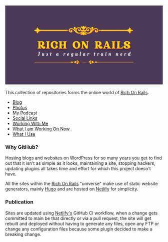 ![](profile/images/git-banner.png)

This collection of repositories forms the online world of [Rich On Rails](www.richonrails.me).

- [Blog](https://richonrails.blog)
- [Photos](https://richonrails.photos)
- [My Podcast](https://richonrails.show)
- [Social Links](https://richonrails.social)
- [Working With Me](https://richonrails.me/manual)
- [What I am Working On Now](https://now.richonrails.me)
- [What I Use](https://richonrails.me/uses/)

### Why GitHub?

Hosting blogs and websites on WordPress for so many years you get to find out that it isn't as simple as it looks, maintaining a site, stopping hackers, updating plugins all takes time and effort for which this project doesn't have. 

All the sites within the [Rich On Rails](www.richonrails.social) "universe" make use of static website generators, mainly [Hugo](https://gohugo.io/) and are hosted on [Netlify](https://www.netlify.com/) for simplicity. 

### Publication

Sites are updated using [Netlify's](https://www.netlify.com/) GitHub CI workflow, when a change gets committed to main be that directly or via a pull request, the site will get rebuilt and deployed without having to generate any files, open any FTP or change any configuration files because some plugin decided to make a breaking change. 